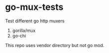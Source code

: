 # go-mux-tests

Test different go http muxers

1. gorilla/mux
2. go-chi

This repo uses vendor directory but not go mod.